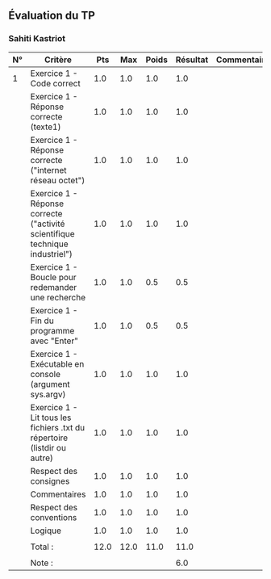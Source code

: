 ## Évaluation du TP ### Sahiti Kastriot| N° | Critère | Pts | Max | Poids | Résultat | Commentaires ||----|---------|--------|-----|------|-------|--------------|| 1 | Exercice 1 - Code correct | 1.0 | 1.0 | 1.0 | 1.0 |  | |  | Exercice 1 - Réponse correcte (texte1) | 1.0 | 1.0 | 1.0 | 1.0 |  | |  | Exercice 1 - Réponse correcte ("internet réseau octet") | 1.0 | 1.0 | 1.0 | 1.0 |  | |  | Exercice 1 - Réponse correcte ("activité scientifique technique industriel") | 1.0 | 1.0 | 1.0 | 1.0 |  | |  | Exercice 1 - Boucle pour redemander une recherche | 1.0 | 1.0 | 0.5 | 0.5 |  | |  | Exercice 1 - Fin du programme avec "Enter" | 1.0 | 1.0 | 0.5 | 0.5 |  | |  | Exercice 1 - Exécutable en console (argument sys.argv) | 1.0 | 1.0 | 1.0 | 1.0 |  | |  | Exercice 1 - Lit tous les fichiers .txt du répertoire (listdir ou autre) | 1.0 | 1.0 | 1.0 | 1.0 |  | |  | Respect des consignes | 1.0 | 1.0 | 1.0 | 1.0 |  | |  | Commentaires | 1.0 | 1.0 | 1.0 | 1.0 |  | |  | Respect des conventions | 1.0 | 1.0 | 1.0 | 1.0 |  | |  | Logique | 1.0 | 1.0 | 1.0 | 1.0 |  | |  |  |  |  |  |  |  | |  | Total : | 12.0 | 12.0 | 11.0 | 11.0 |  | |  |  |  |  |  |  |  | |  | Note : |  |  |  | 6.0 |  | 